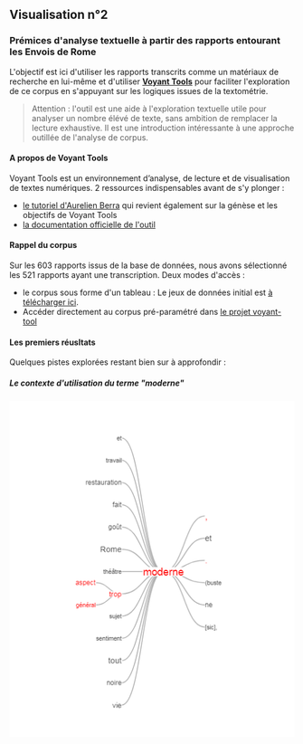 ## Visualisation n°2
### Prémices d'analyse textuelle à partir des rapports entourant les Envois de Rome

L'objectif est ici d'utiliser les rapports transcrits comme un matériaux de recherche en lui-même et d'utiliser [**Voyant Tools**](http://voyant.tools.huma-num.fr) pour faciliter l'exploration de ce corpus en s'appuyant sur les logiques issues de la textométrie.

> Attention : l'outil est une aide à l'exploration textuelle utile pour analyser un nombre élévé de texte, sans ambition de remplacer la lecture exhaustive. Il est une introduction intéressante à une approche outillée de l'analyse de corpus.


#### A propos de Voyant Tools
Voyant Tools est un environnement d’analyse, de lecture et de visualisation de textes numériques.
2 ressources indispensables avant de s'y plonger :
* [le tutoriel d'Aurelien Berra](https://github.com/aurelberra/voyant_tools/blob/master/tutorial/voyant_tools_intro_fr.md) qui revient également sur la génèse et les objectifs de Voyant Tools
* [la documentation officielle de l'outil](http://voyant.tools.huma-num.fr/docs/#!/guide/start)

#### Rappel du corpus

Sur les 603 rapports issus de la base de données, nous avons sélectionné les 521 rapports ayant une transcription.
Deux modes d'accès :
* le corpus sous forme d'un tableau : Le jeux de données initial est [à télécharger ici](./datasets/datasets.md).
* Accéder directement au corpus pré-paramétré dans [le projet voyant-tool](http://voyant.tools.huma-num.fr/?corpus=9f0929de55123b653c9475a6be733db4)

#### Les premiers réusltats


Quelques pistes explorées restant bien sur à approfondir :

##### Le contexte d'utilisation du terme "moderne"

![img_1](../images/voyanttools_1.png)
